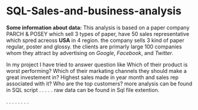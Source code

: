 # SQL-Sales-and-business-analysis
**Some information about data:**
This analysis is based on a paper company PARCH & POSEY which sell 3 types of paper, have 50 sales representative which spred acreoss **USA** in 4 region.
the company sells 3 kind of paper regular, poster and glossy.
the clients are primarly large 100 companies whom they attract by advertising on _Google_, _Facebook_, and _Twitter_.

In my project I have tried to answer question like
Which of their product is worst performing?
Which of their markating channels they should make a great investement in?
Highest sales made in year month and sales rep associated with it?
Who are the top customers? 
more analysis can be found in SQL script
.
.
.
.
.
raw data can be found in Sql file extention.

.
.
.
.
.
.
.
.

